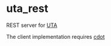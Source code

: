 # uta_rest

REST server for [UTA](https://github.com/biocommons/uta)

The client implementation requires [cdot](https://github.com/SACGF/cdot)

